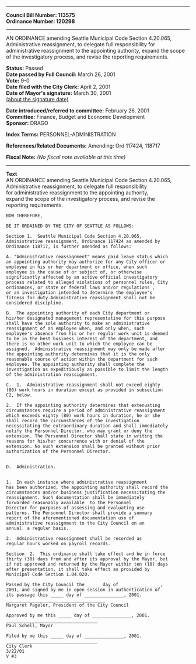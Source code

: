 * * * * *  
  
**Council Bill Number: [](#h0)[](#h2)113575**   
**Ordinance Number: 120298**  
  
* * * * *  
  
AN ORDINANCE amending Seattle Municipal Code Section 4.20.065, Administrative reassignment, to delegate full responsibility for administrative reassignment to the appointing authority, expand the scope of the investigatory process, and revise the reporting requirements.  
  
**Status:** Passed   
**Date passed by Full Council:** March 26, 2001   
**Vote:** 9-0   
**Date filed with the City Clerk:** April 2, 2001   
**Date of Mayor's signature:** March 30, 2001   
[(about the signature date)](/~public/approvaldate.htm)   
  
  
**Date introduced/referred to committee:** February 26, 2001   
**Committee:** Finance, Budget and Economic Development   
**Sponsor:** DRAGO   
  
**Index Terms:** PERSONNEL-ADMINISTRATION  
  
**References/Related Documents:** Amending: Ord 117424, 118717  
  
**Fiscal Note:** *(No fiscal note available at this time)*  
  
* * * * *  
  
**Text**  
    AN ORDINANCE amending Seattle Municipal Code Section 4.20.065,  
    Administrative reassignment, to delegate full responsibility  
    for administrative reassignment to the appointing authority,  
    expand the scope of the investigatory process, and revise the  
    reporting requirements.  
  
    NOW THEREFORE,  
  
    BE IT ORDAINED BY THE CITY OF SEATTLE AS FOLLOWS:  
  
    Section 1.  Seattle Municipal Code Section 4.20.065,  
    Administrative reassignment, Ordinance 117424 as amended by  
    Ordinance 118717, is further amended as follows:  
  
    A. "Administrative reassignment" means paid leave status which  
    an appointing authority may authorize for any City officer or  
    employee in his or her department or office, when such  
    employee is the cause of or subject of, or otherwise  
    significantly affected by an active official investigatory  
    process related to alleged violations of personnel rules, City  
    ordinances, or state or federal laws and/or regulations ,  
    or an investigation intended to determine the employee's  
    fitness for duty.Administrative reassignment shall not be  
    considered discipline.  
  
    B.  The appointing authority of each City department or  
    his/her designated management representative for this purpose  
    shall have the sole authority to make an administrative  
    reassignment of an employee when, and only when, such  
    employee's absence from his or her regular work unit is deemed  
    to be in the best business interest of the department, and  
    there is no other work unit to which the employee can be  
    assigned.  Administrative reassignment may only be made after  
    the appointing authority determines that it is the only  
    reasonable course of action within the department for such  
    employee. The appointing authority shall complete the  
    investigation as expeditiously as possible to limit the length  
    of the administration reassignment.  
  
    C.  1.  Administrative reassignment shall not exceed eighty  
    (80) work hours in duration except as provided in subsection  
    C2, below.  
  
    2.  If the appointing authority determines that extenuating  
    circumstances require a period of administrative reassignment  
    which exceeds eighty (80) work hours in duration, he or she  
    shall record the circumstances of the investigation  
    necessitating the extraordinary duration and shall immediately  
    notify the Personnel Director, who may grant or deny the  
    extension. The Personnel Director shall state in writing the  
    reasons for his/her concurrence with or denial of the  
    extension. No such extension shall be granted without prior  
    authorization of the Personnel Director.  
  
  
    D.  Administration.  
  
  
    1.  In each instance where administrative reassignment  
    has been authorized, the appointing authority shall record the  
    circumstances and/or business justification necessitating the  
    reassignment. Such documentation shall be immediately  
    forwarded reasonably available  to the Personnel  
    Director for purposes of assessing and evaluating use  
    patterns. The Personnel Director shall provide a summary  
    report of the aforementioned documentation use of  
    administrative reassignment to the City Council on an  
    annual  a regular basis.  
  
    2.  Administrative reassignment shall be recorded as  
    regular hours worked on payroll records.  
  
    Section  2.  This ordinance shall take effect and be in force  
    thirty (30) days from and after its approval by the Mayor, but  
    if not approved and returned by the Mayor within ten (10) days  
    after presentation, it shall take effect as provided by  
    Municipal Code Section 1.04.020.  
  
    Passed by the City Council the _____ day of _______________,  
    2001, and signed by me in open session in authentication of  
    its passage this _____ day of _______________, 2001.  
    ______________________________________  
    Margaret Pageler, President of the City Council  
  
    Approved by me this _____ day of _______________, 2001.  
    ___________________________________  
    Paul Schell, Mayor  
  
    Filed by me this _____ day of _______________, 2001.  
    ___________________________________  
    City Clerk  
    3/22/01  
    V #3  
